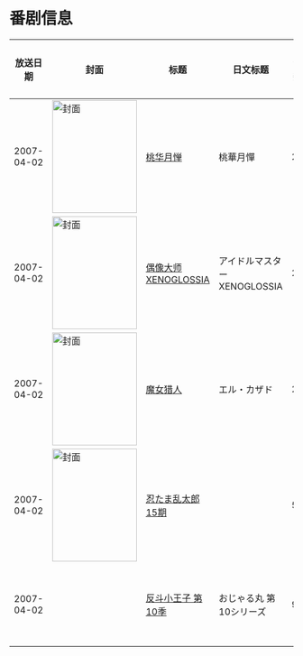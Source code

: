 # 番剧信息

|放送日期|封面|标题|日文标题|话数|评分|评分人数|
|---|---|---|---|---|---|---|
|2007-04-02|<img src="//lain.bgm.tv/pic/cover/c/32/b3/809_8wjaw.jpg" alt="封面" style="width:150px;height:200px;object-fit:cover;">|[桃华月惮](https://bangumi.tv/subject/809)|桃華月憚|26|6.4|414人评分|
|2007-04-02|<img src="//lain.bgm.tv/pic/cover/c/bf/bb/3271_uKaX3.jpg" alt="封面" style="width:150px;height:200px;object-fit:cover;">|[偶像大师 XENOGLOSSIA](https://bangumi.tv/subject/3271)|アイドルマスター XENOGLOSSIA|26|6.1|527人评分|
|2007-04-02|<img src="//lain.bgm.tv/pic/cover/c/1b/31/3489_V7vbv.jpg" alt="封面" style="width:150px;height:200px;object-fit:cover;">|[魔女猎人](https://bangumi.tv/subject/3489)|エル・カザド|26|7.0|573人评分|
|2007-04-02|<img src="//lain.bgm.tv/pic/cover/c/c7/a4/161693_reePg.jpg" alt="封面" style="width:150px;height:200px;object-fit:cover;">|[忍たま乱太郎 15期](https://bangumi.tv/subject/161693)||50|暂无评分|少于10人评分|
|2007-04-02||[反斗小王子 第10季](https://bangumi.tv/subject/416183)|おじゃる丸 第10シリーズ|90|暂无评分|少于10人评分|
